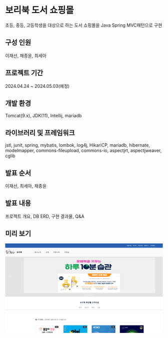 # 보리북 도서 쇼핑몰
초등, 중등, 고등학생을 대상으로 하는 도서 쇼핑몰을
Java Spring MVC패턴으로 구현

## 구성 인원
이재선, 채종윤, 최세아

## 프로젝트 기간
2024.04.24 ~ 2024.05.03(예정)

## 개발 환경
Tomcat(9.x), JDK(11), Intellij, mariadb
## 라이브러리 및 프레임워크
jstl, junit, spring, mybatis, lombok, log4j, HikariCP, mariadb, hibernate, modelmapper, commons-fileupload, commons-io, aspectjrt, aspectjweaver, cglib

## 발표 순서
이재선, 최세아, 채종윤

## 발표 내용
프로젝트 개요, DB ERD, 구현 결과물, Q&A

## 미리 보기
![메인이미지](./src/main/webapp/resources/img/introduce/introduce01.png)
